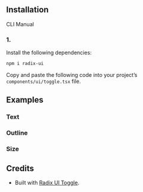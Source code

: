 ## Installation

CLI
Manual

### 1.

Install the following dependencies:

```bash
npm i radix-ui
```

Copy and paste the following code into your project’s `components/ui/toggle.tsx` file.

## Examples

### Text

### Outline

### Size

## Credits

- Built with [Radix UI Toggle](https://www.radix-ui.com/primitives/docs/components/toggle).
